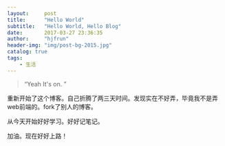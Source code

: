 ```yaml
---
layout:     post
title:      "Hello World"
subtitle:   "Hello World, Hello Blog"
date:       2017-03-27 23:36:35
author:     "hjfrun"
header-img: "img/post-bg-2015.jpg"
catalog: true
tags:
    - 生活
---
```


> “Yeah It's on. ”



重新开始了这个博客。自己折腾了两三天时间。发现实在不好弄，毕竟我不是弄web前端的。fork了别人的博客。

从今天开始好好学习。好好记笔记。



加油。现在好好上路！


